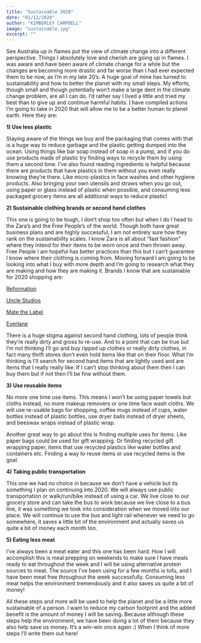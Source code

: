 ```yaml
---
title: "Sustainable 2020"
date: "01/12/2020"
author: "KIMBERLEY CAMPBELL"
image: "sustainable.jpg"
excerpt: ""
---
```


See Australia up in flames put the view of climate change into a different perspective. Things I absolutely love and cherish are going up in flames. I was aware and have been aware of climate change for a while but the changes are becoming more drastic and far worse than I had ever expected them to be now, as I’m in my late 20’s. A huge goal of mine has turned to sustainability and how to better the planet with my small steps. My efforts, though small and though potentially won’t make a large dent in the climate change problem, are all I can do. I’d rather say I lived a little and tried my best than to give up and continue harmful habits. I have compiled actions I’m going to take in 2020 that will allow me to be a better human to planet earth. Here they are:

**1) Use less plastic**

Staying aware of the things we buy and the packaging that comes with that is a huge way to reduce garbage and the plastic getting dumped into the ocean. Using things like bar soap instead of soap in a pump, and if you do use products made of plastic try finding ways to recycle them by using them a second time. I’ve also found reading ingredients is helpful because there are products that have plastics in them without you even really knowing they’re there. Like micro-plastics in face washes and other hygiene products. Also bringing your own utensils and straws when you go out, using paper or glass instead of plastic when possible, and consuming less packaged grocery items are all additional ways to reduce plastic!

**2) Sustainable clothing brands or second hand clothes**

This one is going to be tough, I don’t shop too often but when I do I head to the Zara’s and the Free People’s of the world. Though both have great business plans and are highly successful, I am not entirely sure how they rank on the sustainability scales. I know Zara is all about “fast fashion” where they intend for their items to be worn once and then thrown away. Free People I am hopeful has better practices than this but I can’t guarantee I know where their clothing is coming from. Moving forward I am going to be looking into what I buy with more depth and I’m going to research what they are making and how they are making it. Brands I know that are sustainable for 2020 shopping are:

[Reformation](https://www.thereformation.com/)

[Uncle Studios](https://unclexstudios.com/)

[Mate the Label](https://matethelabel.com/)

[Everlane](https://www.everlane.com/)

There is a huge stigma against second hand clothing, lots of people think they’re really dirty and gross to re-use. And to a point that can be true but I’m not thinking I’ll go and buy ripped up clothes or really dirty clothes, in fact many thrift stores don’t even hold items like that on their floor. What I’m thinking is I’ll search for second hand items that are lightly used and are items that I really really like. If I can’t stop thinking about them then I can buy them but if not then I’ll be fine without them.

**3) Use reusable items**

No more one time use items. This means I won’t be using paper towels but cloths instead, no more makeup removers or one time face wash cloths. We will use re-usable bags for shopping, coffee mugs instead of cups, water bottles instead of plastic bottles, use dryer balls instead of dryer sheets, and beeswax wraps instead of plastic wrap.

Another great way to go about this is finding multiple uses for items. Like paper bags could be used for gift wrapping. Or finding recycled gift wrapping paper, items that use recycled plastics like water bottles and containers etc. Finding a way to reuse items or use recycled items is the goal.

**4) Taking public transportation**

This one we had no choice in because we don’t have a vehicle but its something I plan on continuing into 2020. We will always use public transportation or walk/run/bike instead of using a car. We live close to our grocery store and can take the bus to work because we live close to a bus line, it was something we took into consideration when we moved into our place. We will continue to use the bus and light rail whenever we need to go somewhere, it saves a little bit of the environment and actually saves us quite a bit of money each month too.

**5) Eating less meat**

I’ve always been a meat eater and this one has been hard. How I will accomplish this is meal prepping on weekends to make sure I have meals ready to eat throughout the week and I will be using alternative protein sources to meat. The source I’ve been using for a few months is tofu, and I have been meat free throughout the week successfully. Consuming less meat helps the environment tremendously and it also saves us quite a bit of money!

All these steps and more will be used to help the planet and be a little more sustainable of a person. I want to reduce my carbon footprint and the added benefit is the amount of money I will be saving. Because although these steps help the environment, we have been doing a lot of them because they also help save us money. It’s a win-win once again :) When I think of more steps I’ll write them out here!

